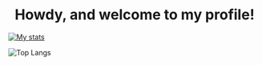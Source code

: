 <h1 align="center">Howdy, and welcome to my profile!</h1>

[![My stats](https://github-readme-stats.vercel.app/api?username=MendocinoWhiteDeer&show_icons=true&include_all_commits=true&rank_icon=percentile)](https://github.com/anuraghazra/github-readme-stats)

![Top Langs](https://github-readme-stats.vercel.app/api/top-langs/?username=MendocinoWhiteDeer&layout=compact)
